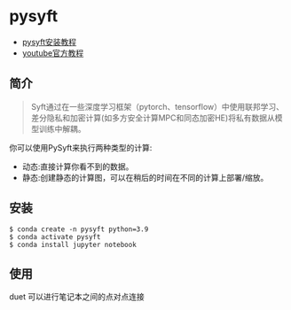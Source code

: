# pysyft

- [pysyft安装教程](https://www.jianshu.com/p/42518e7189e3)
- [youtube官方教程](https://www.youtube.com/watch?v=DppXfA6C8L8)

## 简介

> Syft通过在一些深度学习框架（pytorch、tensorflow）中使用联邦学习、差分隐私和加密计算(如多方安全计算MPC和同态加密HE)将私有数据从模型训练中解耦。

你可以使用PySyft来执行两种类型的计算:

- 动态:直接计算你看不到的数据。
- 静态:创建静态的计算图，可以在稍后的时间在不同的计算上部署/缩放。



## 安装

```undefined
$ conda create -n pysyft python=3.9
$ conda activate pysyft
$ conda install jupyter notebook
```

## 使用

duet 可以进行笔记本之间的点对点连接

